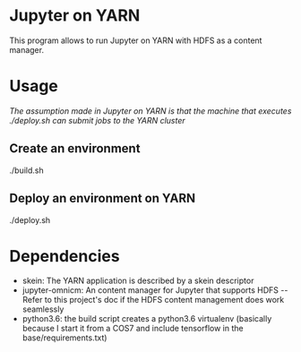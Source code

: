 # Jupyter on YARN

This program allows to run Jupyter on YARN with HDFS as a content manager.

# Usage

*The assumption made in Jupyter on YARN is that the machine that executes ./deploy.sh can submit jobs to the YARN cluster*

## Create an environment
./build.sh <env name>

## Deploy an environment on YARN
./deploy.sh <env name>

# Dependencies

* skein: The YARN application is described by a skein descriptor
* jupyter-omnicm: An content manager for Jupyter that supports HDFS -- Refer to this project's doc if the HDFS content management does work seamlessly 
* python3.6: the build script creates a python3.6 virtualenv (basically because I start it from a COS7 and include tensorflow in the base/requirements.txt)


